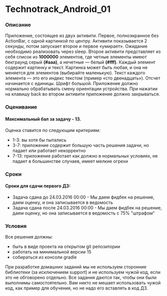 # Technotrack_Android_01
### Описание
Приложение, состоящее из двух активити.
Первое, полноэкранное без ActionBar, c одной картинкой по центру.
Активити показывается 2 секунды, потом запускает второе и первое «умирает». Ожидание необходимо реализовать через sleep.
Второе активити представляет из себя список из **1000000** элементов, где четные элементы имеют бекграунд серый **(#aaa)**, 
а нечетные — белый **(#fff)**. Каждый элемент содержит картинку и текст. Картинка может быть любая, 
и она не меняется для элементов (выбирайте маленькую). Текст каждого элемента — это его индекс текстом 
(пример «cто двенадцать»). Отсчет начинается с единицы. Шрифт большой.
Приложение должно нормально обрабатывать смену ориентации устройства.
При нажатии на клавишу back во втором активити приложение должно закрываться.

### Оценивание
#### Максимальный бал за задачу - 13.
Оценка ставится по следующим критериям:
- 1-3: вы хотя бы пытались
- 3-7: приложение содержит большую часть решения задачи, но падает или работает некорректно
- 7-13: приложение работает как должно в нормальных условиях, не падает в большинстве случаев, имеет мелкие огрехи

### Сроки
#### Сроки для сдачи первого ДЗ:
- Задача сдана до 24.03.2016 00:00 \- Мы даем фидбек на решение, даем оценку, и она записывается в ведомость
- Задача сдана после 24.03.2016 00:00 \- Мы даем фидбек на решение, даем оценку, но она записывается в ведомость с 75% "штрафом"

### Условия
Все решения должны:
- быть в виде проекта на открытом git репозитории
- работать на минимальной версии 15
- собираться из консоли gradle

При разработке домашних заданий мы не используем сторонние библиотеки (за исключением support) и не используем чужой код, если это не обговорено отдельно. Все задания даются так, чтобы они были выполнимы самостоятельно. Вам никто не мешает использовать чужой код, как пример для обучения, но не надо его вставлять в код ДЗ.
